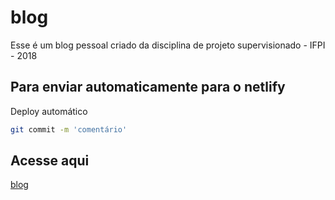 # blog

Esse é um blog pessoal criado da disciplina de projeto
supervisionado - IFPI - 2018

## Para enviar automaticamente para o netlify

Deploy automático

``` bash
git commit -m 'comentário'
```
## Acesse aqui
[blog](https://jadian.netlify.com)
